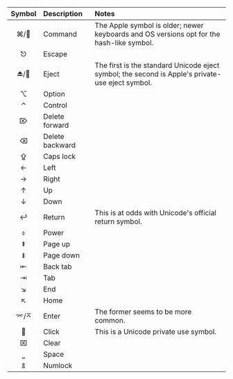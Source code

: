 | Symbol | Description     | Notes |
| :----: | :-------------- | :---- |
|   ⌘/  | Command         | The Apple symbol is older; newer keyboards and OS versions opt for the hash-like symbol.
|   ⎋    | Escape          |
|   ⏏/  | Eject           | The first is the standard Unicode eject symbol; the second is Apple's private-use eject symbol.
|   ⌥    | Option          |
|   ⌃    | Control         |
|   ⌦    | Delete forward  |
|   ⌫    | Delete backward |
|   ⇪    | Caps lock       |
|   ←    | Left            |
|   →    | Right           |
|   ↑    | Up              |
|   ↓    | Down            |
|   ↩    | Return          | This is at odds with Unicode's official return symbol.
|   ⌽    | Power           |
|   ⇞    | Page up         |
|   ⇟    | Page down       |
|   ⇤    | Back tab        |
|   ⇥    | Tab             |
|   ↘    | End             |
|   ↖    | Home            |
|   ⌤/⌅  | Enter           | The former seems to be more common.
|      | Click           | This is a Unicode private use symbol.
|   ⌧    | Clear           |
|   ⎵    | Space           |
|   ⇭    | Numlock         |